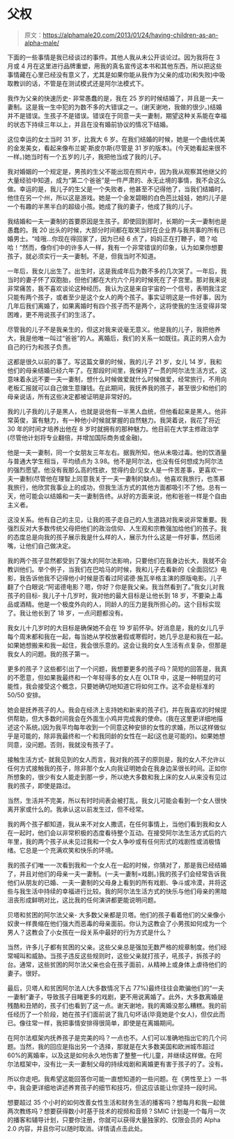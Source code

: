 # 父权

> 原文：<https://alphamale20.com/2013/01/24/having-children-as-an-alpha-male/>

下面的一些事情是我已经谈过的事件。其他人我从未公开谈论过。因为我将在 3 月或 4 月在这里进行品牌重塑，用我的真名宣传这本书和其他东西，所以把这些事情藏在心里已经没有意义了，尤其是如果你能从我作为父亲的成功(和失败)中吸取教训的话，不管是在测试模式还是阿尔法模式下。

我作为父亲的快速历史-
非常愚蠢的是，我在 25 岁的时候结婚了，并且是一夫一妻制。这是我一生中犯的为数不多的大错误之一。(谢天谢地，我做的很少。)结婚并不是错误。生孩子不是错误。错误在于同意一夫一妻制，期望这种关系能在幸福的状态下持续三年以上，并且在没有婚前协议的情况下结婚。

这位幸运的女士当时 31 岁，比我大 6 岁。在我们结婚的时候，她是一个曲线优美的金发美女，看起来像布兰妮·斯皮尔斯(尽管是 31 岁的版本)。(今天她看起来很不一样。)她当时有一个五岁的儿子，我把他当成了我的儿子。

我对婚姻的一个规定是，男孩的生父不能出现在照片中，因为我从观察其他继父的大量经验中知道，成为“第二个爸爸”是一件严肃的、永无止境的事情，我不会这么做。幸运的是，我儿子的生父是一个失败者，他甚至不记得他了，当我们结婚时，他住在另一个州，所以这是游戏。她是一个金发碧眼的白色芭比娃娃，她的儿子是一个有趣的半黑半白的超级小孩。她成了我的妻子，他成了我的儿子。

我结婚和一夫一妻制的首要原因是生孩子。即使回到那时，长期的一夫一妻制也是愚蠢的。我 20 出头的时候，大部分时间都在取笑当时在企业界与我共事的所有已婚男士。“哇哦...你现在得回家了，因为已经 6 点了，妈妈正在打鞭子，嗯？哈哈！”然而，像你们中的许多人一样，我有一个非常错误的印象，认为如果你想要孩子，就必须实行一夫一妻制。不是，但我当时不知道。

一年后，我女儿出生了。出生时，这是我成年后为数不多的几次哭了。一年后，我当时的妻子怀了双胞胎，但他们都在大约六个月的时候死在了子宫里。那对我来说非常痛苦，我不喜欢谈论这种经历。我认为这是来自宇宙的一个信号，表明我注定只能有两个孩子，或者至少是这个女人的两个孩子。事实证明这是一件好事，因为几年后我们离婚了，如果离婚时有四个孩子而不是两个，这将使我的生活变得非常困难，更不用说孩子们的生活了。

尽管我的儿子不是我亲生的，但这对我来说毫无意义。他是我的儿子，我把他养大，我是他唯一叫过“爸爸”的人。离婚后，我们的关系一如既往。真正的男人会为自己的行为和孩子负责。

这都是很久以前的事了。写这篇文章的时候，我的儿子 21 岁，女儿 14 岁，我和他们的母亲结婚已经六年了。在那段时间里，我保持了一贯的阿尔法生活方式，这意味着永远不要一夫一妻制，想什么时候做爱就什么时候做爱，经常旅行，不用向老板汇报就可以自己做生意赚钱。在此期间，我抚养我的孩子，甚至很少和他们的母亲说话，所有这些决定都被证明是非常好的。

我的儿子我的儿子是黑人，也就是说他有一半黑人血统，但他看起来是黑人。他非常英俊，富有魅力，有一种他小时候就掌握的自然魅力。我哭着说，我花了将近 30 年的时间才培养出他在 8 岁时就拥有的那种魅力。他目前在大学主修政治学(尽管他计划将专业翻倍，并增加国际商务或金融)。

他是一夫一妻制，同一个女朋友三年左右。据我所知，他从未吸过毒。他的饮酒量与普通大学生相当，平均绩点为 3.98。他不是阿尔法，也没有任何想成为阿尔法的强烈愿望。他没有我那么高的性欲，觉得约会/见女人是一件苦差事，更喜欢一夫一妻制(尽管他在理智上同意我关于一夫一妻制的缺点)。他喜欢我旅行，也羡慕我旅行，他欣赏我事业上的成功，但我生活方式的其他方面都吸引不了他。总有一天，他可能会以结婚和一夫一妻制告终。从好的方面来说，他和爸爸一样是个自由主义者。

这没关系。他有自己的主见，让我的孩子走自己的人生道路对我来说非常重要。我强烈反对大多数传统父母把他们的政治信仰、人生观和宗教强加给他们的孩子。我的态度总是向我的孩子展示我是什么样的人，展示为什么这是一件好事，然后闭嘴，让他们自己做决定。

我的两个孩子显然都受到了强大的阿尔法影响，只要他们在我身边长大，我就不会教训他们。举个例子，当我们在巴哈马的时候，我和儿子去看新的《全面回忆》电影，我告诉他我不记得他小时候是否看过阿诺德·施瓦辛格主演的原版电影。儿子翻了个白眼说:“阿诺德电影？嗯，你好？你是我父亲。我当然看到了。”我女儿对我孩子的目标-
我儿子十几岁时，我对他的最大目标是让他长到 18 岁，不要染上毒品或酒精。他是一个极度外向的人，同龄人的压力是我所担心的。这个目标实现了。我让他长到了 18 岁，一点问题都没有。

我女儿十几岁时的大目标是确保她不会在 19 岁前怀孕。好消息是，我的女儿几乎每个周末都和我在一起，每当她从学校放暑假或寒假时，她几乎总是和我在一起。如果她想搬来和我一起住，我会很乐意的。这会让我的女人生活有点复杂，但那是我女人的问题。我的孩子第一。

更多的孩子？这些都引出了一个问题，我想要更多的孩子吗？简短的回答是，我真的不愿意，但如果我最终和一个年轻得多的女人在 OLTR 中，这是一种明显的可能性，我会接受这个概念，只要她确切地知道它将如何工作。这不会是标准的 50/50 安排。

她会是抚养孩子的人。我会在经济上支持她和新来的孩子们，并在我喜欢的时候提供帮助，但大多数时间我会在外面生小鸡并完成我的使命。(我在这里更详细地描述这个系统。)因为我平均每年收到一个同意这种安排的女性的求婚，所以这样做似乎是可能的，除非我最终和一个和我同龄的女性在一起(这也是可能的)。如果她想同意，没问题。否则，我就没有孩子了。

接触生活方式-
就我见到的女人而言，我对我的孩子的原则是，我的女人不允许以任何方式接触我的孩子，除非那个女人向我证明她会在我身边呆很长时间。正如你所想象的，很少有女人能走到那一步，所以绝大多数和我上床的女人从来没有见过我的孩子，即使是路过。

当然，生活并不完美，所以有时时间表会被打乱，我女儿可能会看到一个女人很快离开家或什么的。我承认这以前发生过，但不经常。

我的两个孩子都知道，我从来不对女人撒谎，在任何事情上，当他们看到我和女人在一起时，他们会以非常积极的态度看待整个互动。在接受阿尔法生活方式后的六年里，我的两个孩子从未见过我和一个女人争吵或有任何形式的戏剧性或消极情绪。它总是一个充满欢笑和快乐的环境。

我的孩子们唯一一次看到我和一个女人在一起的时候，你猜对了，那是我已经结婚了，并且对他们的母亲一夫一妻制。(一夫一妻制=戏剧。)我的孩子们会经常告诉我他们从朋友的已婚、一夫一妻制的父母身上看到的所有戏剧、争斗或冷漠，并将这些与我生活中持续的幸福进行比较。我的阿尔法生活方式的快乐与他们母亲的黑暗沮丧形成鲜明对比，这比我的任何演讲都更能说明问题。

贝塔和贫困的阿尔法父亲-
大多数父亲都是贝塔。他们的孩子看着他们的父亲像小奴隶一样畏缩在他们强大而恶毒的母亲面前。你认为这教会了小男孩如何成为一个男人？这教会了小女孩在一段关系中最好的行为方式是什么？

当然，许多儿子都有贫困的父亲。这些父亲总是强加无数严格的规章制度。他们经常喊叫和威胁。当孩子违反这些规则时，这些父亲就打孩子，吼孩子，拆孩子的台。通常，这些贫困的阿尔法父亲也会在孩子面前，从精神上或身体上虐待他们的妻子。很好。

最后，贝塔人和贫困阿尔法人(大多数情况下占 77%)最终往往会欺骗他们的“一夫一妻制”妻子，导致孩子目睹更多的戏剧，更不用说离婚了。此外，大多数离婚是残酷和丑陋的，孩子们也看到了这一点。谢天谢地，我的离婚没那么糟糕。我的前任经历了一个阶段，她在孩子们面前说了我几句坏话(毕竟她是个女人)，但仅此而已。像往常一样，我把事情安排得很简单，即使是在离婚期间。

在阿尔法框架内抚养孩子是完美的吗？一点也不。人们可以准确地指出它的几个问题。当然，我的回应是指出另一个选择，那就是在大多数美国和欧洲城市超过 60%的离婚率，以及这是如何永久地伤害了整整一代儿童，并继续这样做。在阿尔法框架中，没有比一夫一妻制父母的持续戏剧和离婚更有害于孩子的了。没有。

所以你走吧。我希望这能回答你可能一直想知道的一些问题。在《男性至上》一书中，我会更详细地讲述养育孩子的细节和技巧，但这应该能让你坚持一段时间。

想要超过 35 个小时的如何改善女性生活和财务生活的播客吗？想每月和我一起做两次教练吗？想要获得数小时基于技术的视频和音频？SMIC 计划是一个每月一次的播客和辅导计划，只要你注册，你就可以获得大量独家的、仅限会员的 Alpha 2.0 内容，并且你可以随时取消。详情请点击此处。